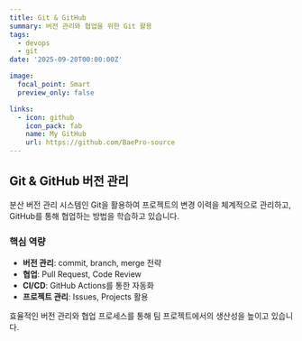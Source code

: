 ```yaml
---
title: Git & GitHub
summary: 버전 관리와 협업을 위한 Git 활용
tags:
  - devops
  - git
date: '2025-09-20T00:00:00Z'

image:
  focal_point: Smart
  preview_only: false

links:
  - icon: github
    icon_pack: fab
    name: My GitHub
    url: https://github.com/BaePro-source
---
```


## Git & GitHub 버전 관리

분산 버전 관리 시스템인 Git을 활용하여 프로젝트의 변경 이력을 체계적으로 관리하고, GitHub를 통해 협업하는 방법을 학습하고 있습니다.

### 핵심 역량
- **버전 관리**: commit, branch, merge 전략
- **협업**: Pull Request, Code Review
- **CI/CD**: GitHub Actions를 통한 자동화
- **프로젝트 관리**: Issues, Projects 활용

효율적인 버전 관리와 협업 프로세스를 통해 팀 프로젝트에서의 생산성을 높이고 있습니다.